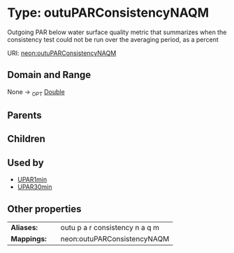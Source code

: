 
# Type: outuPARConsistencyNAQM


Outgoing PAR below water surface quality metric that summarizes when the consistency test could not be run over the averaging period, as a percent

URI: [neon:outuPARConsistencyNAQM](https://data.neonscience.org/outuPARConsistencyNAQM)


## Domain and Range

None ->  <sub>OPT</sub> [Double](types/Double.md)

## Parents


## Children


## Used by

 * [UPAR1min](UPAR1min.md)
 * [UPAR30min](UPAR30min.md)

## Other properties

|  |  |  |
| --- | --- | --- |
| **Aliases:** | | outu p a r consistency n a q m |
| **Mappings:** | | neon:outuPARConsistencyNAQM |

